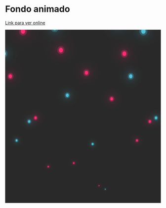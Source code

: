 # Fondo animado


[Link para ver online](https://sebagnh.github.io/fondo-animado-sass/)

![Muestra fondo animado](./img/muestra-fondo-animado.png "Muestra fondo animado")